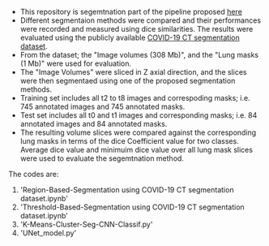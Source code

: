 * This repository is segemtnation part of the pipeline proposed [here](https://github.com/IDU-CVLab/COV19D_3rd)
* Different segmentaion methods were compared and their performances were recorded and measured using dice similarities. The results were evaluated using the publicly available [COVID-19 CT segmentation dataset](http://medicalsegmentation.com/covid19/).
* From the dataset; the "Image volumes (308 Mb)", and the "Lung masks (1 Mb)" were used for evaluation.
* The "Image Volumes" were sliced in Z axial direction, and the slices were then segmentaed using one of the proposed segmentation methods.
* Training set includes all t2 to t8 images and correspoding masks; i.e. 745 annotated images and 745 annotated masks.
* Test set includes all t0 and t1 images and corresponding masks; i.e. 84 annotated images and 84 annotated masks.  
* The resulting volume slices were compared against the corresponding lung masks in terms of the dice Coefficient value for two classes. Average dice value and minimuim dice value over all lung mask slices were used to evaluate the segemtnation method. <br/>

The codes are:
1. 'Region-Based-Segmentation using COVID-19 CT segmentation dataset.ipynb'
2. 'Threshold-Based-Segmentation using COVID-19 CT segmentation dataset.ipynb'
3. 'K-Means-Cluster-Seg-CNN-Classif.py'
4.  'UNet_model.py'
